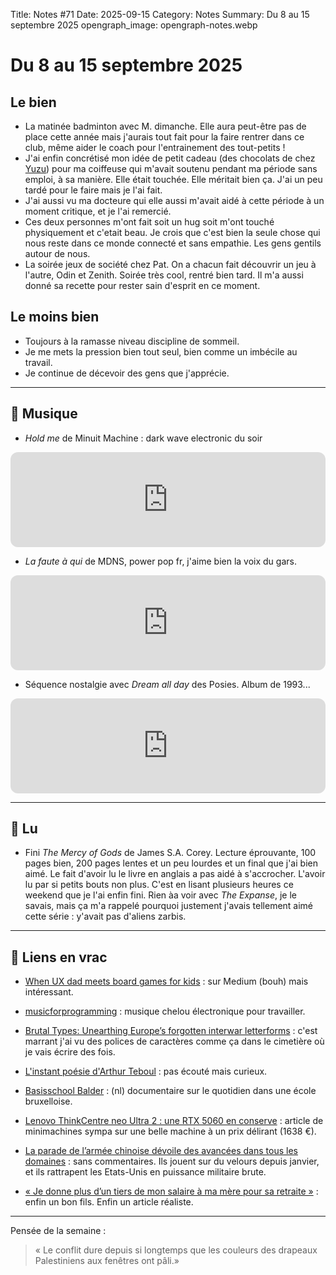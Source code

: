 Title: Notes #71
Date: 2025-09-15
Category: Notes
Summary: Du 8 au 15 septembre 2025
opengraph_image: opengraph-notes.webp

# Du 8 au 15 septembre 2025

## Le bien

* La matinée badminton avec M. dimanche. Elle aura peut-être pas de place cette année mais j'aurais tout fait pour la faire rentrer dans ce club, même aider le coach pour l'entrainement des tout-petits !
* J'ai enfin concrétisé mon idée de petit cadeau (des chocolats de chez [Yuzu](https://www.yuzubynicolasvanaiseandc.com/)) pour ma coiffeuse qui m'avait soutenu pendant ma période sans emploi, à sa manière. Elle était touchée. Elle méritait bien ça. J'ai un peu tardé pour le faire mais je l'ai fait.
* J'ai aussi vu ma docteure qui elle aussi m'avait aidé à cette période à un moment critique, et je l'ai remercié.
* Ces deux personnes m'ont fait soit un hug soit m'ont touché physiquement et c'etait beau. Je crois que c'est bien la seule chose qui nous reste dans ce monde connecté et sans empathie. Les gens gentils autour de nous.
* La soirée jeux de société chez Pat. On a chacun fait découvrir un jeu à l'autre, Odin et Zenith. Soirée très cool, rentré bien tard. Il m'a aussi donné sa recette pour rester sain d'esprit en ce moment.

## Le moins bien

* Toujours à la ramasse niveau discipline de sommeil.
* Je me mets la pression bien tout seul, bien comme un imbécile au travail.
* Je continue de décevoir des gens que j'apprécie.

---

## 🎵 Musique

* _Hold me_ de Minuit Machine : dark wave electronic du soir

<iframe style="border-radius:12px" src="https://open.spotify.com/embed/track/6hKXIZg3WVzm0f8nayZ0ZB?utm_source=generator" width="100%" height="152" frameBorder="0" allowfullscreen="" allow="autoplay; clipboard-write; encrypted-media; fullscreen; picture-in-picture" loading="lazy"></iframe>

* _La faute à qui_ de MDNS, power pop fr, j'aime bien la voix du gars.

<iframe style="border-radius:12px" src="https://open.spotify.com/embed/track/4HcYYdx6dZSKkO0odLovJR?utm_source=generator" width="100%" height="152" frameBorder="0" allowfullscreen="" allow="autoplay; clipboard-write; encrypted-media; fullscreen; picture-in-picture" loading="lazy"></iframe>

* Séquence nostalgie avec _Dream all day_ des Posies. Album de 1993...

<iframe style="border-radius:12px" src="https://open.spotify.com/embed/track/6NQ9hBc6yra6j9fMbnMTS7?utm_source=generator" width="100%" height="152" frameBorder="0" allowfullscreen="" allow="autoplay; clipboard-write; encrypted-media; fullscreen; picture-in-picture" loading="lazy"></iframe>

---

## 📖 Lu

* Fini _The Mercy of Gods_ de James S.A. Corey. Lecture éprouvante, 100 pages bien, 200 pages lentes et un peu lourdes et un final que j'ai bien aimé. Le fait d'avoir lu le livre en anglais a pas aidé à s'accrocher. L'avoir lu par si petits bouts non plus. C'est en lisant plusieurs heures ce weekend que je l'ai enfin fini. Rien àa voir avec _The Expanse_, je le savais, mais ça m'a rappelé pourquoi justement j'avais tellement aimé cette série : y'avait pas d'aliens zarbis.

---

## 🔗 Liens en vrac

* [When UX dad meets board games for kids](https://uxdesign.cc/when-ux-dad-meets-board-games-for-kids-8219985a48a1) : sur Medium (bouh) mais intéressant.

* [musicforprogramming](https://musicforprogramming.net/one/) : musique chelou électronique pour travailler.

* [Brutal Types: Unearthing Europe’s forgotten interwar letterforms](https://the-brandidentity.com/interview/unearthing-europes-forgotten-interwar-letterforms-with-brutal-types) : c'est marrant j'ai vu des polices de caractères comme ça dans le cimetière où je vais écrire des fois.

* [L'instant poésie d'Arthur Teboul](https://www.radiofrance.fr/franceculture/podcasts/serie-l-instant-poesie-de-arthur-teboul) : pas écouté mais curieux.

* [Basisschool Balder](https://www.vrt.be/vrtmax/a-z/basisschool-balder/) : (nl) documentaire sur le quotidien dans une école bruxelloise.

* [Lenovo ThinkCentre neo Ultra 2 : une RTX 5060 en conserve](https://www.minimachines.net/actu/lenovo-thinkcentre-neo-ultra-2-une-rtx-5060-en-conserve-135748) : article de minimachines sympa sur une belle machine à un prix délirant (1638 €).

* [La parade de l’armée chinoise dévoile des avancées dans tous les domaines](https://www.lemonde.fr/international/article/2025/09/08/la-parade-de-l-armee-chinoise-un-message-tres-fort-aux-democraties_6639945_3210.html) : sans commentaires. Ils jouent sur du velours depuis janvier, et ils rattrapent les Etats-Unis en puissance militaire brute.

* [« Je donne plus d’un tiers de mon salaire à ma mère pour sa retraite »](https://www.lemonde.fr/campus/article/2025/09/08/tony-29-ans-developpeur-informatique-3-500-euros-par-mois-je-donne-plus-d-un-tiers-de-mon-salaire-a-ma-mere-pour-sa-retraite_6639764_4401467.html) : enfin un bon fils. Enfin un article réaliste.

---

Pensée de la semaine :

> « Le conflit dure depuis si longtemps que les couleurs des drapeaux Palestiniens aux fenêtres ont pâli.»

